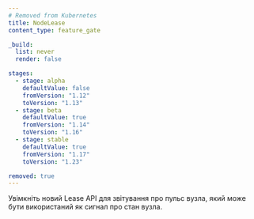 ```yaml
---
# Removed from Kubernetes
title: NodeLease
content_type: feature_gate

_build:
  list: never
  render: false

stages:
  - stage: alpha 
    defaultValue: false
    fromVersion: "1.12"
    toVersion: "1.13"
  - stage: beta 
    defaultValue: true
    fromVersion: "1.14"
    toVersion: "1.16"
  - stage: stable
    defaultValue: true
    fromVersion: "1.17"
    toVersion: "1.23"

removed: true
---
```

Увімкніть новий Lease API для звітування про пульс вузла, який може бути використаний як сигнал про стан вузла.
